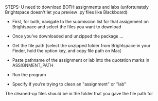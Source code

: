 STEPS:
U need to download BOTH assignments and labs (unfortunately Brightspace doesn't let you preview .py files like Blackboard)

- First, for both, navigate to the submission list for that assignment on Brightspace and select the files you want to download 
- Once you've downloaded and unzipped the package ...

- Get the file path (select the unzipped folder from Brightspace in your Finder, hold the option key, and copy file path on Mac)

- Paste pathname of the assignment or lab into the quotation marks in ASSIGNMENT_PATH 
- Run the program
- Specify if you're trying to clean an "assignment" or "lab" 

The cleaned-up files should be in the folder that you gave the file path for
